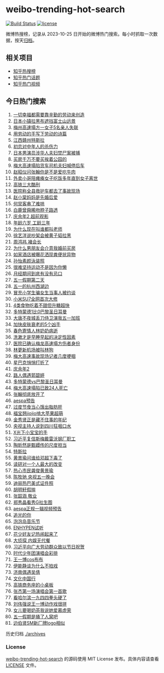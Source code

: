 # weibo-trending-hot-search

[![Build Status](https://github.com/justjavac/weibo-trending-hot-search/workflows/ci/badge.svg?branch=master)](https://github.com/justjavac/weibo-trending-hot-search/actions)
[![license](https://img.shields.io/github/license/justjavac/weibo-trending-hot-search)](https://github.com/justjavac/weibo-trending-hot-search/blob/master/LICENSE)

微博热搜榜，记录从 2023-10-25 日开始的微博热门搜索。每小时抓取一次数据，按天[归档](./archives)。

## 相关项目

- [知乎热搜榜](https://github.com/justjavac/zhihu-trending-top-search)
- [知乎热门话题](https://github.com/justjavac/zhihu-trending-hot-questions)
- [知乎热门视频](https://github.com/justjavac/zhihu-trending-hot-video)

## 今日热门搜索

<!-- BEGIN -->
<!-- 最后更新时间 Thu May 02 2024 07:19:15 GMT+0800 (China Standard Time) -->

1. [一切幸福都需要靠辛勤的劳动来创造](https://s.weibo.com//weibo?q=%23%E4%B8%80%E5%88%87%E5%B9%B8%E7%A6%8F%E9%83%BD%E9%9C%80%E8%A6%81%E9%9D%A0%E8%BE%9B%E5%8B%A4%E7%9A%84%E5%8A%B3%E5%8A%A8%E6%9D%A5%E5%88%9B%E9%80%A0%23&Refer=new_time)
1. [日本小镇拉黑布遮挡富士山远景](https://s.weibo.com//weibo?q=%23%E6%97%A5%E6%9C%AC%E5%B0%8F%E9%95%87%E6%8B%89%E9%BB%91%E5%B8%83%E9%81%AE%E6%8C%A1%E5%AF%8C%E5%A3%AB%E5%B1%B1%E8%BF%9C%E6%99%AF%23&t=31&band_rank=34&Refer=top)
1. [梅州高速塌方一女子5名亲人失联](https://s.weibo.com//weibo?q=%23%E6%A2%85%E5%B7%9E%E9%AB%98%E9%80%9F%E5%A1%8C%E6%96%B9%E4%B8%80%E5%A5%B3%E5%AD%905%E5%90%8D%E4%BA%B2%E4%BA%BA%E5%A4%B1%E8%81%94%23&t=31&band_rank=37&Refer=top)
1. [用劳动的手写下劳动的诗篇](https://s.weibo.com//weibo?q=%23%E7%94%A8%E5%8A%B3%E5%8A%A8%E7%9A%84%E6%89%8B%E5%86%99%E4%B8%8B%E5%8A%B3%E5%8A%A8%E7%9A%84%E8%AF%97%E7%AF%87%23&t=31&band_rank=3&Refer=top)
1. [江西赣州特斯拉](https://s.weibo.com//weibo?q=%23%E6%B1%9F%E8%A5%BF%E8%B5%A3%E5%B7%9E%E7%89%B9%E6%96%AF%E6%8B%89%23&t=31&band_rank=1&Refer=top)
1. [初恋对中年人的杀伤力](https://s.weibo.com//weibo?q=%23%E5%88%9D%E6%81%8B%E5%AF%B9%E4%B8%AD%E5%B9%B4%E4%BA%BA%E7%9A%84%E6%9D%80%E4%BC%A4%E5%8A%9B%23&t=31&band_rank=9&Refer=top)
1. [日本男演员涉华人夫妇焚尸案被捕](https://s.weibo.com//weibo?q=%23%E6%97%A5%E6%9C%AC%E7%94%B7%E6%BC%94%E5%91%98%E6%B6%89%E5%8D%8E%E4%BA%BA%E5%A4%AB%E5%A6%87%E7%84%9A%E5%B0%B8%E6%A1%88%E8%A2%AB%E6%8D%95%23&t=31&band_rank=6&Refer=top)
1. [买房千万不要买挨着公园的](https://s.weibo.com//weibo?q=%23%E4%B9%B0%E6%88%BF%E5%8D%83%E4%B8%87%E4%B8%8D%E8%A6%81%E4%B9%B0%E6%8C%A8%E7%9D%80%E5%85%AC%E5%9B%AD%E7%9A%84%23&t=31&band_rank=5&Refer=top)
1. [梅大高速塌陷货车司机夫妇喊停后车](https://s.weibo.com//weibo?q=%23%E6%A2%85%E5%A4%A7%E9%AB%98%E9%80%9F%E5%A1%8C%E9%99%B7%E8%B4%A7%E8%BD%A6%E5%8F%B8%E6%9C%BA%E5%A4%AB%E5%A6%87%E5%96%8A%E5%81%9C%E5%90%8E%E8%BD%A6%23&t=31&band_rank=19&Refer=top)
1. [赵昭仪问张翰你是不是爱吃牛肉](https://s.weibo.com//weibo?q=%23%E8%B5%B5%E6%98%AD%E4%BB%AA%E9%97%AE%E5%BC%A0%E7%BF%B0%E4%BD%A0%E6%98%AF%E4%B8%8D%E6%98%AF%E7%88%B1%E5%90%83%E7%89%9B%E8%82%89%23&t=31&band_rank=20&Refer=top)
1. [外卖小哥陪瘫痪女子吃饭多年直到女子离世](https://s.weibo.com//weibo?q=%23%E5%A4%96%E5%8D%96%E5%B0%8F%E5%93%A5%E9%99%AA%E7%98%AB%E7%97%AA%E5%A5%B3%E5%AD%90%E5%90%83%E9%A5%AD%E5%A4%9A%E5%B9%B4%E7%9B%B4%E5%88%B0%E5%A5%B3%E5%AD%90%E7%A6%BB%E4%B8%96%23&t=31&band_rank=10&Refer=top)
1. [高铁三大酷刑](https://s.weibo.com//weibo?q=%23%E9%AB%98%E9%93%81%E4%B8%89%E5%A4%A7%E9%85%B7%E5%88%91%23&t=31&band_rank=11&Refer=top)
1. [医院称全县救护车都去了事故现场](https://s.weibo.com//weibo?q=%23%E5%8C%BB%E9%99%A2%E7%A7%B0%E5%85%A8%E5%8E%BF%E6%95%91%E6%8A%A4%E8%BD%A6%E9%83%BD%E5%8E%BB%E4%BA%86%E4%BA%8B%E6%95%85%E7%8E%B0%E5%9C%BA%23&t=31&band_rank=15&Refer=top)
1. [赵小棠妈妈是先婚后爱](https://s.weibo.com//weibo?q=%E8%B5%B5%E5%B0%8F%E6%A3%A0%E5%A6%88%E5%A6%88%E6%98%AF%E5%85%88%E5%A9%9A%E5%90%8E%E7%88%B1&t=31&band_rank=4&Refer=top)
1. [何炅客串了难哄](https://s.weibo.com//weibo?q=%23%E4%BD%95%E7%82%85%E5%AE%A2%E4%B8%B2%E4%BA%86%E9%9A%BE%E5%93%84%23&t=31&band_rank=14&Refer=top)
1. [白鹿曾舜晞吻脖子路透](https://s.weibo.com//weibo?q=%23%E7%99%BD%E9%B9%BF%E6%9B%BE%E8%88%9C%E6%99%9E%E5%90%BB%E8%84%96%E5%AD%90%E8%B7%AF%E9%80%8F%23&t=31&band_rank=16&Refer=top)
1. [庆余年2 超前观影](https://s.weibo.com//weibo?q=%E5%BA%86%E4%BD%99%E5%B9%B42%20%E8%B6%85%E5%89%8D%E8%A7%82%E5%BD%B1&t=31&band_rank=2&Refer=top)
1. [年龄六岁 工龄三年](https://s.weibo.com//weibo?q=%E5%B9%B4%E9%BE%84%E5%85%AD%E5%B2%81%20%E5%B7%A5%E9%BE%84%E4%B8%89%E5%B9%B4&t=31&band_rank=24&Refer=top)
1. [为什么现在叫谁都叫老师](https://s.weibo.com//weibo?q=%23%E4%B8%BA%E4%BB%80%E4%B9%88%E7%8E%B0%E5%9C%A8%E5%8F%AB%E8%B0%81%E9%83%BD%E5%8F%AB%E8%80%81%E5%B8%88%23&t=31&band_rank=18&Refer=top)
1. [徐艺洋说吵架会被黄子韬拉黑](https://s.weibo.com//weibo?q=%23%E5%BE%90%E8%89%BA%E6%B4%8B%E8%AF%B4%E5%90%B5%E6%9E%B6%E4%BC%9A%E8%A2%AB%E9%BB%84%E5%AD%90%E9%9F%AC%E6%8B%89%E9%BB%91%23&t=31&band_rank=13&Refer=top)
1. [周鸿祎 褚会长](https://s.weibo.com//weibo?q=%E5%91%A8%E9%B8%BF%E7%A5%8E%20%E8%A4%9A%E4%BC%9A%E9%95%BF&t=31&band_rank=8&Refer=top)
1. [为什么男朋友会介意我婚前买房](https://s.weibo.com//weibo?q=%23%E4%B8%BA%E4%BB%80%E4%B9%88%E7%94%B7%E6%9C%8B%E5%8F%8B%E4%BC%9A%E4%BB%8B%E6%84%8F%E6%88%91%E5%A9%9A%E5%89%8D%E4%B9%B0%E6%88%BF%23&t=31&band_rank=22&Refer=top)
1. [如家酒店被曝花洒现粪便状异物](https://s.weibo.com//weibo?q=%23%E5%A6%82%E5%AE%B6%E9%85%92%E5%BA%97%E8%A2%AB%E6%9B%9D%E8%8A%B1%E6%B4%92%E7%8E%B0%E7%B2%AA%E4%BE%BF%E7%8A%B6%E5%BC%82%E7%89%A9%23&t=31&band_rank=21&Refer=top)
1. [孙怡素颜泳装照](https://s.weibo.com//weibo?q=%23%E5%AD%99%E6%80%A1%E7%B4%A0%E9%A2%9C%E6%B3%B3%E8%A3%85%E7%85%A7%23&t=31&band_rank=23&Refer=top)
1. [很难坚持运动不是因为你懒](https://s.weibo.com//weibo?q=%23%E5%BE%88%E9%9A%BE%E5%9D%9A%E6%8C%81%E8%BF%90%E5%8A%A8%E4%B8%8D%E6%98%AF%E5%9B%A0%E4%B8%BA%E4%BD%A0%E6%87%92%23&t=31&band_rank=24&Refer=top)
1. [月经期间到底有没有忌口](https://s.weibo.com//weibo?q=%23%E6%9C%88%E7%BB%8F%E6%9C%9F%E9%97%B4%E5%88%B0%E5%BA%95%E6%9C%89%E6%B2%A1%E6%9C%89%E5%BF%8C%E5%8F%A3%23&t=31&band_rank=21&Refer=top)
1. [五一假期第二天](https://s.weibo.com//weibo?q=%23%E4%BA%94%E4%B8%80%E5%81%87%E6%9C%9F%E7%AC%AC%E4%BA%8C%E5%A4%A9%23&t=31&band_rank=26&Refer=top)
1. [五一的杭州西湖边](https://s.weibo.com//weibo?q=%23%E4%BA%94%E4%B8%80%E7%9A%84%E6%9D%AD%E5%B7%9E%E8%A5%BF%E6%B9%96%E8%BE%B9%23&t=31&band_rank=31&Refer=top)
1. [冒充小学生骗女生当事人被约谈](https://s.weibo.com//weibo?q=%23%E5%86%92%E5%85%85%E5%B0%8F%E5%AD%A6%E7%94%9F%E9%AA%97%E5%A5%B3%E7%94%9F%E5%BD%93%E4%BA%8B%E4%BA%BA%E8%A2%AB%E7%BA%A6%E8%B0%88%23&t=31&band_rank=36&Refer=top)
1. [小米SU7全网首次大修](https://s.weibo.com//weibo?q=%E5%B0%8F%E7%B1%B3SU7%E5%85%A8%E7%BD%91%E9%A6%96%E6%AC%A1%E5%A4%A7%E4%BF%AE&t=31&band_rank=14&Refer=top)
1. [4类食物吃着不甜但升糖超快](https://s.weibo.com//weibo?q=%234%E7%B1%BB%E9%A3%9F%E7%89%A9%E5%90%83%E7%9D%80%E4%B8%8D%E7%94%9C%E4%BD%86%E5%8D%87%E7%B3%96%E8%B6%85%E5%BF%AB%23&t=31&band_rank=26&Refer=top)
1. [多特蒙德1比0巴黎圣日耳曼](https://s.weibo.com//weibo?q=%23%E5%A4%9A%E7%89%B9%E8%92%99%E5%BE%B71%E6%AF%940%E5%B7%B4%E9%BB%8E%E5%9C%A3%E6%97%A5%E8%80%B3%E6%9B%BC%23&t=31&band_rank=31&Refer=top)
1. [大唐不夜城丢刀侍卫演我五一加班](https://s.weibo.com//weibo?q=%23%E5%A4%A7%E5%94%90%E4%B8%8D%E5%A4%9C%E5%9F%8E%E4%B8%A2%E5%88%80%E4%BE%8D%E5%8D%AB%E6%BC%94%E6%88%91%E4%BA%94%E4%B8%80%E5%8A%A0%E7%8F%AD%23&t=31&band_rank=32&Refer=top)
1. [加快皮肤衰老的5个凶手](https://s.weibo.com//weibo?q=%23%E5%8A%A0%E5%BF%AB%E7%9A%AE%E8%82%A4%E8%A1%B0%E8%80%81%E7%9A%845%E4%B8%AA%E5%87%B6%E6%89%8B%23&t=31&band_rank=33&Refer=top)
1. [春色寄情人林奶奶病逝](https://s.weibo.com//weibo?q=%23%E6%98%A5%E8%89%B2%E5%AF%84%E6%83%85%E4%BA%BA%E6%9E%97%E5%A5%B6%E5%A5%B6%E7%97%85%E9%80%9D%23&t=31&band_rank=34&Refer=top)
1. [洗漱才是早睡早起的决定性因素](https://s.weibo.com//weibo?q=%23%E6%B4%97%E6%BC%B1%E6%89%8D%E6%98%AF%E6%97%A9%E7%9D%A1%E6%97%A9%E8%B5%B7%E7%9A%84%E5%86%B3%E5%AE%9A%E6%80%A7%E5%9B%A0%E7%B4%A0%23&t=31&band_rank=35&Refer=top)
1. [医院已确认梅龙高速塌方伤者身份](https://s.weibo.com//weibo?q=%23%E5%8C%BB%E9%99%A2%E5%B7%B2%E7%A1%AE%E8%AE%A4%E6%A2%85%E9%BE%99%E9%AB%98%E9%80%9F%E5%A1%8C%E6%96%B9%E4%BC%A4%E8%80%85%E8%BA%AB%E4%BB%BD%23&t=31&band_rank=28&Refer=top)
1. [林更新机场被叫林狗](https://s.weibo.com//weibo?q=%23%E6%9E%97%E6%9B%B4%E6%96%B0%E6%9C%BA%E5%9C%BA%E8%A2%AB%E5%8F%AB%E6%9E%97%E7%8B%97%23&t=31&band_rank=25&Refer=top)
1. [梅大高速事故现场记者几度哽咽](https://s.weibo.com//weibo?q=%23%E6%A2%85%E5%A4%A7%E9%AB%98%E9%80%9F%E4%BA%8B%E6%95%85%E7%8E%B0%E5%9C%BA%E8%AE%B0%E8%80%85%E5%87%A0%E5%BA%A6%E5%93%BD%E5%92%BD%23&t=31&band_rank=33&Refer=top)
1. [星巴克悄悄打折了](https://s.weibo.com//weibo?q=%23%E6%98%9F%E5%B7%B4%E5%85%8B%E6%82%84%E6%82%84%E6%89%93%E6%8A%98%E4%BA%86%23&t=31&band_rank=49&Refer=top)
1. [庆余年2](https://s.weibo.com//weibo?q=%E5%BA%86%E4%BD%99%E5%B9%B42&t=31&band_rank=35&Refer=top)
1. [路人偶遇郭碧婷](https://s.weibo.com//weibo?q=%23%E8%B7%AF%E4%BA%BA%E5%81%B6%E9%81%87%E9%83%AD%E7%A2%A7%E5%A9%B7%23&t=31&band_rank=40&Refer=top)
1. [多特蒙德vs巴黎圣日耳曼](https://s.weibo.com//weibo?q=%23%E5%A4%9A%E7%89%B9%E8%92%99%E5%BE%B7vs%E5%B7%B4%E9%BB%8E%E5%9C%A3%E6%97%A5%E8%80%B3%E6%9B%BC%23&t=31&band_rank=38&Refer=top)
1. [梅大高速塌陷已致24人死亡](https://s.weibo.com//weibo?q=%23%E6%A2%85%E5%A4%A7%E9%AB%98%E9%80%9F%E5%A1%8C%E9%99%B7%E5%B7%B2%E8%87%B424%E4%BA%BA%E6%AD%BB%E4%BA%A1%23&t=31&band_rank=12&Refer=top)
1. [张翰彻底放开了](https://s.weibo.com//weibo?q=%23%E5%BC%A0%E7%BF%B0%E5%BD%BB%E5%BA%95%E6%94%BE%E5%BC%80%E4%BA%86%23&t=31&band_rank=41&Refer=top)
1. [aespa预告](https://s.weibo.com//weibo?q=aespa%E9%A2%84%E5%91%8A&t=31&band_rank=7&Refer=top)
1. [过度节食当心饿出脂肪肝](https://s.weibo.com//weibo?q=%23%E8%BF%87%E5%BA%A6%E8%8A%82%E9%A3%9F%E5%BD%93%E5%BF%83%E9%A5%BF%E5%87%BA%E8%84%82%E8%82%AA%E8%82%9D%23&t=31&band_rank=42&Refer=top)
1. [福宝翘jiojio啃大苹果超萌](https://s.weibo.com//weibo?q=%23%E7%A6%8F%E5%AE%9D%E7%BF%98jiojio%E5%95%83%E5%A4%A7%E8%8B%B9%E6%9E%9C%E8%B6%85%E8%90%8C%23&t=31&band_rank=30&Refer=top)
1. [金秀贤正是藏不住事的年纪](https://s.weibo.com//weibo?q=%23%E9%87%91%E7%A7%80%E8%B4%A4%E6%AD%A3%E6%98%AF%E8%97%8F%E4%B8%8D%E4%BD%8F%E4%BA%8B%E7%9A%84%E5%B9%B4%E7%BA%AA%23&t=31&band_rank=31&Refer=top)
1. [央视主持人说到四川狂咽口水](https://s.weibo.com//weibo?q=%23%E5%A4%AE%E8%A7%86%E4%B8%BB%E6%8C%81%E4%BA%BA%E8%AF%B4%E5%88%B0%E5%9B%9B%E5%B7%9D%E7%8B%82%E5%92%BD%E5%8F%A3%E6%B0%B4%23&t=31&band_rank=48&Refer=top)
1. [X光下小宝宝的手](https://s.weibo.com//weibo?q=X%E5%85%89%E4%B8%8B%E5%B0%8F%E5%AE%9D%E5%AE%9D%E7%9A%84%E6%89%8B&t=31&band_rank=45&Refer=top)
1. [习近平复信斯梅戴雷沃钢厂职工](https://s.weibo.com//weibo?q=%23%E4%B9%A0%E8%BF%91%E5%B9%B3%E5%A4%8D%E4%BF%A1%E6%96%AF%E6%A2%85%E6%88%B4%E9%9B%B7%E6%B2%83%E9%92%A2%E5%8E%82%E8%81%8C%E5%B7%A5%23&Refer=new_time)
1. [陶昕然是甄嬛传的尺度担当](https://s.weibo.com//weibo?q=%23%E9%99%B6%E6%98%95%E7%84%B6%E6%98%AF%E7%94%84%E5%AC%9B%E4%BC%A0%E7%9A%84%E5%B0%BA%E5%BA%A6%E6%8B%85%E5%BD%93%23&t=31&band_rank=25&Refer=top)
1. [特斯拉](https://s.weibo.com//weibo?q=%E7%89%B9%E6%96%AF%E6%8B%89&t=31&band_rank=32&Refer=top)
1. [黄景瑜问谁给邓超下毒了](https://s.weibo.com//weibo?q=%23%E9%BB%84%E6%99%AF%E7%91%9C%E9%97%AE%E8%B0%81%E7%BB%99%E9%82%93%E8%B6%85%E4%B8%8B%E6%AF%92%E4%BA%86%23&t=31&band_rank=17&Refer=top)
1. [读研对一个人最大的改变](https://s.weibo.com//weibo?q=%23%E8%AF%BB%E7%A0%94%E5%AF%B9%E4%B8%80%E4%B8%AA%E4%BA%BA%E6%9C%80%E5%A4%A7%E7%9A%84%E6%94%B9%E5%8F%98%23&t=31&band_rank=29&Refer=top)
1. [热心市民龚俊黄景瑜](https://s.weibo.com//weibo?q=%E7%83%AD%E5%BF%83%E5%B8%82%E6%B0%91%E9%BE%9A%E4%BF%8A%E9%BB%84%E6%99%AF%E7%91%9C&t=31&band_rank=25&Refer=top)
1. [陈牧驰 央视五一晚会](https://s.weibo.com//weibo?q=%E9%99%88%E7%89%A7%E9%A9%B0%20%E5%A4%AE%E8%A7%86%E4%BA%94%E4%B8%80%E6%99%9A%E4%BC%9A&t=31&band_rank=49&Refer=top)
1. [迪丽热巴美式证件照](https://s.weibo.com//weibo?q=%23%E8%BF%AA%E4%B8%BD%E7%83%AD%E5%B7%B4%E7%BE%8E%E5%BC%8F%E8%AF%81%E4%BB%B6%E7%85%A7%23&t=31&band_rank=43&Refer=top)
1. [胡明轩假摔](https://s.weibo.com//weibo?q=%23%E8%83%A1%E6%98%8E%E8%BD%A9%E5%81%87%E6%91%94%23&t=31&band_rank=39&Refer=top)
1. [张韶涵 敬业](https://s.weibo.com//weibo?q=%E5%BC%A0%E9%9F%B6%E6%B6%B5%20%E6%95%AC%E4%B8%9A&t=31&band_rank=38&Refer=top)
1. [郑秀晶看秀G社生图](https://s.weibo.com//weibo?q=%23%E9%83%91%E7%A7%80%E6%99%B6%E7%9C%8B%E7%A7%80G%E7%A4%BE%E7%94%9F%E5%9B%BE%23&t=31&band_rank=37&Refer=top)
1. [aespa正规一辑视频预告](https://s.weibo.com//weibo?q=%23aespa%E6%AD%A3%E8%A7%84%E4%B8%80%E8%BE%91%E8%A7%86%E9%A2%91%E9%A2%84%E5%91%8A%23&t=31&band_rank=27&Refer=top)
1. [追光的你](https://s.weibo.com//weibo?q=%23%E8%BF%BD%E5%85%89%E7%9A%84%E4%BD%A0%23&Refer=new_time)
1. [泡泡岛音乐节](https://s.weibo.com//weibo?q=%E6%B3%A1%E6%B3%A1%E5%B2%9B%E9%9F%B3%E4%B9%90%E8%8A%82&t=31&band_rank=32&Refer=top)
1. [ENHYPEN试听](https://s.weibo.com//weibo?q=ENHYPEN%E8%AF%95%E5%90%AC&t=31&band_rank=40&Refer=top)
1. [花少好友记热闹起来了](https://s.weibo.com//weibo?q=%23%E8%8A%B1%E5%B0%91%E5%A5%BD%E5%8F%8B%E8%AE%B0%E7%83%AD%E9%97%B9%E8%B5%B7%E6%9D%A5%E4%BA%86%23&t=31&band_rank=46&Refer=top)
1. [大侦探 内娱无代餐](https://s.weibo.com//weibo?q=%E5%A4%A7%E4%BE%A6%E6%8E%A2%20%E5%86%85%E5%A8%B1%E6%97%A0%E4%BB%A3%E9%A4%90&t=31&band_rank=26&Refer=top)
1. [习近平向广大劳动群众致以节日祝贺](https://s.weibo.com//weibo?q=%23%E4%B9%A0%E8%BF%91%E5%B9%B3%E5%90%91%E5%B9%BF%E5%A4%A7%E5%8A%B3%E5%8A%A8%E7%BE%A4%E4%BC%97%E8%87%B4%E4%BB%A5%E8%8A%82%E6%97%A5%E7%A5%9D%E8%B4%BA%23&Refer=new_time)
1. [时代少年团演唱会彩排](https://s.weibo.com//weibo?q=%E6%97%B6%E4%BB%A3%E5%B0%91%E5%B9%B4%E5%9B%A2%E6%BC%94%E5%94%B1%E4%BC%9A%E5%BD%A9%E6%8E%92&t=31&band_rank=42&Refer=top)
1. [王一博cos布布](https://s.weibo.com//weibo?q=%E7%8E%8B%E4%B8%80%E5%8D%9Acos%E5%B8%83%E5%B8%83&t=31&band_rank=44&Refer=top)
1. [伊能静谈为什么不拍戏](https://s.weibo.com//weibo?q=%23%E4%BC%8A%E8%83%BD%E9%9D%99%E8%B0%88%E4%B8%BA%E4%BB%80%E4%B9%88%E4%B8%8D%E6%8B%8D%E6%88%8F%23&t=31&band_rank=33&Refer=top)
1. [济南偶遇吴倩](https://s.weibo.com//weibo?q=%23%E6%B5%8E%E5%8D%97%E5%81%B6%E9%81%87%E5%90%B4%E5%80%A9%23&t=31&band_rank=50&Refer=top)
1. [文化中国行](https://s.weibo.com//weibo?q=%23%E6%96%87%E5%8C%96%E4%B8%AD%E5%9B%BD%E8%A1%8C%23&t=31&band_rank=3&Refer=top)
1. [高铁商务座的小桌板](https://s.weibo.com//weibo?q=%E9%AB%98%E9%93%81%E5%95%86%E5%8A%A1%E5%BA%A7%E7%9A%84%E5%B0%8F%E6%A1%8C%E6%9D%BF&t=31&band_rank=45&Refer=top)
1. [张杰第一场演唱会第一首歌](https://s.weibo.com//weibo?q=%23%E5%BC%A0%E6%9D%B0%E7%AC%AC%E4%B8%80%E5%9C%BA%E6%BC%94%E5%94%B1%E4%BC%9A%E7%AC%AC%E4%B8%80%E9%A6%96%E6%AD%8C%23&t=31&band_rank=45&Refer=top)
1. [看哈尔滨一九四四拳头硬了](https://s.weibo.com//weibo?q=%23%E7%9C%8B%E5%93%88%E5%B0%94%E6%BB%A8%E4%B8%80%E4%B9%9D%E5%9B%9B%E5%9B%9B%E6%8B%B3%E5%A4%B4%E7%A1%AC%E4%BA%86%23&t=31&band_rank=44&Refer=top)
1. [刘伟强说王一博动作戏很拼](https://s.weibo.com//weibo?q=%23%E5%88%98%E4%BC%9F%E5%BC%BA%E8%AF%B4%E7%8E%8B%E4%B8%80%E5%8D%9A%E5%8A%A8%E4%BD%9C%E6%88%8F%E5%BE%88%E6%8B%BC%23&t=31&band_rank=46&Refer=top)
1. [女儿要喝奶茶我说她爱慕虚荣](https://s.weibo.com//weibo?q=%23%E5%A5%B3%E5%84%BF%E8%A6%81%E5%96%9D%E5%A5%B6%E8%8C%B6%E6%88%91%E8%AF%B4%E5%A5%B9%E7%88%B1%E6%85%95%E8%99%9A%E8%8D%A3%23&t=31&band_rank=47&Refer=top)
1. [五一假期是捅了人窝吧](https://s.weibo.com//weibo?q=%23%E4%BA%94%E4%B8%80%E5%81%87%E6%9C%9F%E6%98%AF%E6%8D%85%E4%BA%86%E4%BA%BA%E7%AA%9D%E5%90%A7%23&t=31&band_rank=48&Refer=top)
1. [边伯贤SM新厂牌logo相似](https://s.weibo.com//weibo?q=%23%E8%BE%B9%E4%BC%AF%E8%B4%A4SM%E6%96%B0%E5%8E%82%E7%89%8Clogo%E7%9B%B8%E4%BC%BC%23&t=31&band_rank=49&Refer=top)

<!-- END -->

历史归档 [./archives](./archives)

### License

[weibo-trending-hot-search](https://github.com/justjavac/weibo-trending-hot-search) 的源码使用 MIT License
发布。具体内容请查看 [LICENSE](./LICENSE) 文件。
